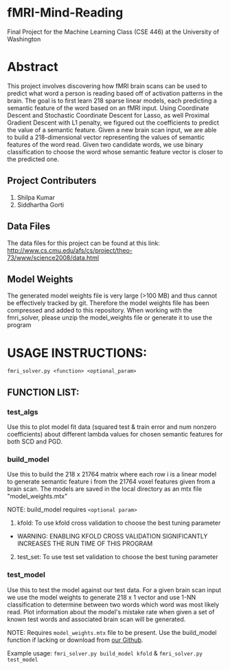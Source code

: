 # fMRI-Mind-Reading
Final Project for the Machine Learning Class (CSE 446) at the University of Washington

# Abstract
This project involves discovering how fMRI brain scans can be used to predict what word a person is reading based off of activation patterns in the brain. The goal is to first learn 218 sparse linear models, each predicting a semantic feature of the word based on an fMRI input. Using Coordinate Descent and Stochastic Coordinate Descent for Lasso, as well Proximal Gradient Descent with L1 penalty, we figured out the coefficients to predict the value of a semantic feature. Given a new brain scan input,  we are able to build a 218-dimensional vector representing the values of semantic features of the word read. Given two candidate words, we use binary classification to choose the word whose semantic feature vector is closer to the predicted one.


## Project Contributers
1. Shilpa Kumar
2. Siddhartha Gorti

## Data Files
The data files for this project can be found at this link: http://www.cs.cmu.edu/afs/cs/project/theo-73/www/science2008/data.html

## Model Weights
The generated model weights file is very large (>100 MB) and thus cannot be effectively tracked by git.
Therefore the model weights file has been compressed and added to this repository. When working with the fmri_solver, please
unzip the model_weights file or generate it to use the program

# USAGE INSTRUCTIONS:
`fmri_solver.py <function> <optional_param>`

## FUNCTION LIST:
### test_algs
Use this to plot model fit data (squared test & train error and num nonzero
coefficients) about different lambda values for chosen semantic features for both
SCD and PGD.

### build_model
Use this to build the 218 x 21764 matrix where each row i is a linear model
to generate semantic feature i from the 21764 voxel features given from a brain scan. The models
are saved in the local directory as an mtx file "model_weights.mtx"

NOTE: build_model requires `<optional param>`
	
1. kfold: To use kfold cross validation to choose the best tuning parameter

  * WARNING: ENABLING KFOLD CROSS VALIDATION SIGNIFICANTLY INCREASES THE RUN TIME OF THIS PROGRAM

2. test_set: To use test set validation to choose the best tuning parameter

### test_model
Use this to test the model against our test data. For a given brain scan input we use
the model weights to generate 218 x 1 vector and use 1-NN classification to determine between two words
which word was most likely read. Plot information about the model's mistake rate when given a set of known
test words and associated brain scan will be generated.

NOTE: Requires `model_weights.mtx` file to be present. Use the build_model function if lacking or download from 
[our Github](https://github.com/siddthesciencekid/fMRI-Mind-Reading/blob/master/model_weights.zip "Model Weights Download").

Example usage: `fmri_solver.py build_model kfold` & 
`fmri_solver.py test_model`